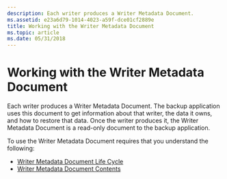 ```yaml
---
description: Each writer produces a Writer Metadata Document.
ms.assetid: e23a6d79-1014-4023-a59f-dce01cf2889e
title: Working with the Writer Metadata Document
ms.topic: article
ms.date: 05/31/2018
---
```


# Working with the Writer Metadata Document

Each writer produces a Writer Metadata Document. The backup application uses this document to get information about that writer, the data it owns, and how to restore that data. Once the writer produces it, the Writer Metadata Document is a read-only document to the backup application.

To use the Writer Metadata Document requires that you understand the following:

-   [Writer Metadata Document Life Cycle](writer-metadata-document-life-cycle.md)
-   [Writer Metadata Document Contents](writer-metadata-document-contents.md)

 

 



